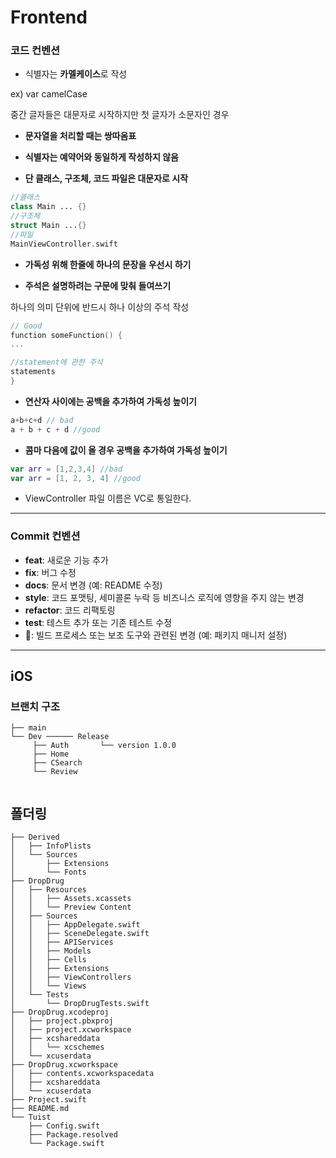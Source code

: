 # Frontend

### 코드 컨벤션

- 식별자는 **카멜케이스**로 작성

ex) var camelCase

중간 글자들은 대문자로 시작하지만 첫 글자가 소문자인 경우

- **문자열을 처리할 때는 쌍따옴표**

- **식별자는 예약어와 동일하게 작성하지 않음**

- **단 클래스, 구조체, 코드 파일은 대문자로 시작**

```swift
//클래스
class Main ... {}
//구조체
struct Main ...{}
//파일
MainViewController.swift
```

- **가독성 위해 한줄에 하나의 문장을 우선시 하기**

- **주석은 설명하려는 구문에 맞춰 들여쓰기**

하나의 의미 단위에 반드시 하나 이상의 주석 작성

```swift
// Good
function someFunction() {
...

//statement에 관한 주석
statements
}
```

- **연산자 사이에는 공백을 추가하여 가독성 높이기**

```swift
a+b+c+d // bad
a + b + c + d //good
```

- **콤마 다음에 값이 올 경우 공백을 추가하여 가독성 높이기**

```swift
var arr = [1,2,3,4] //bad
var arr = [1, 2, 3, 4] //good
```

- ViewController 파일 이름은 VC로 통일한다.

---

### Commit 컨벤션

- **feat**: 새로운 기능 추가
- **fix**: 버그 수정
- **docs**: 문서 변경 (예: README 수정)
- **style**: 코드 포맷팅, 세미콜론 누락 등 비즈니스 로직에 영향을 주지 않는 변경
- **refactor**: 코드 리팩토링
- **test**: 테스트 추가 또는 기존 테스트 수정
- 🔧: 빌드 프로세스 또는 보조 도구와 관련된 변경 (예: 패키지 매니저 설정)

---

## iOS

### 브랜치 구조

```
├── main
└── Dev ────── Release
     ├── Auth       └── version 1.0.0
     ├── Home
     ├── CSearch
     └── Review
			
```

## 폴더링

```
├── Derived
│   ├── InfoPlists
│   └── Sources
│       ├── Extensions
│       └── Fonts
├── DropDrug
│   ├── Resources
│   │   ├── Assets.xcassets
│   │   └── Preview Content
│   ├── Sources
│   │   ├── AppDelegate.swift
│   │   ├── SceneDelegate.swift
│   │   ├── APIServices
│   │   ├── Models
│   │   ├── Cells
│   │   ├── Extensions
│   │   ├── ViewControllers
│   │   └── Views
│   └── Tests
│       └── DropDrugTests.swift
├── DropDrug.xcodeproj
│   ├── project.pbxproj
│   ├── project.xcworkspace
│   ├── xcshareddata
│   │   └── xcschemes
│   └── xcuserdata
├── DropDrug.xcworkspace
│   ├── contents.xcworkspacedata
│   ├── xcshareddata
│   └── xcuserdata
├── Project.swift
├── README.md
└── Tuist
    ├── Config.swift
    ├── Package.resolved
    └── Package.swift

```
